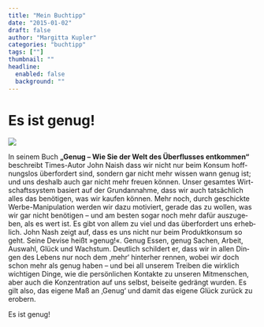 ```yaml
---
title: "Mein Buchtipp"
date: "2015-01-02"
draft: false
author: "Margitta Kupler"
categories: "buchtipp"
tags: [""]
thumbnail: ""
headline:
  enabled: false
  background: ""
---
```


# Es ist genug!

<!--more-->

![](https://i2.wp.com/ecx.images-amazon.com/images/I/41-2wP1YsjL._BO2,204,203,200_PIsitb-sticker-v3-big,TopRight,0,-55_SX324_SY324_PIkin4,BottomRight,1,22_AA346_SH20_OU03_.jpg)

In sei­nem Buch **„Genug – Wie Sie der Welt des Überflusses entkommen“**
beschreibt Times-Autor John Naish dass wir nicht nur beim Kon­sum
hoff­nungs­los über­for­dert sind, son­dern gar nicht mehr wis­sen wann genug
ist; und uns des­halb auch gar nicht mehr freuen kön­nen. Unser gesamtes
Wirt­schafts­sys­tem basiert auf der Grundannahme, dass wir auch tat­säch­lich
alles das benö­ti­gen, was wir kau­fen kön­nen. Mehr noch, durch geschickte
Werbe-Mani­pu­la­tion wer­den wir dazu motiviert, gerade das zu wol­len, was
wir gar nicht benö­ti­gen – und am bes­ten sogar noch mehr dafür
aus­zu­ge­ben, als es wert ist. Es gibt von allem zu viel und das
über­for­dert uns erheb­lich. John Nash zeigt auf, dass es uns nicht nur beim
Pro­duktkonsum so geht. Seine Devise heißt »genug!«. Genug Essen, genug
Sachen, Arbeit, Aus­wahl, Glück und Wachs­tum. Deutlich schildert er, dass wir
in allen Din­gen des Lebens nur noch dem ‚mehr‘ hin­ter­her rennen, wobei wir
doch schon mehr als genug haben – und bei all unse­rem Trei­ben die wirk­lich
wich­ti­gen Dinge, wie die per­sön­li­chen Kon­takte zu unse­ren
Mit­men­schen, aber auch die Kon­zen­tra­tion auf uns selbst, bei­seite
gedrängt wur­den. Es gilt also, das eigene Maß an ‚Genug‘ und damit das eigene
Glück­ zurück zu erobern.

Es ist genug!

